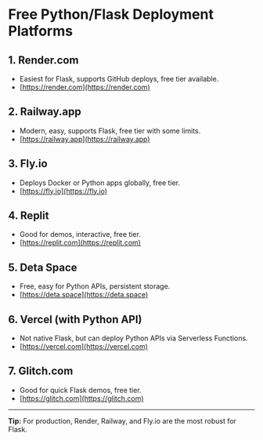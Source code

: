# Free Python/Flask Deployment Platforms

## 1. Render.com
- Easiest for Flask, supports GitHub deploys, free tier available.
- [https://render.com](https://render.com)

## 2. Railway.app
- Modern, easy, supports Flask, free tier with some limits.
- [https://railway.app](https://railway.app)

## 3. Fly.io
- Deploys Docker or Python apps globally, free tier.
- [https://fly.io](https://fly.io)

## 4. Replit
- Good for demos, interactive, free tier.
- [https://replit.com](https://replit.com)

## 5. Deta Space
- Free, easy for Python APIs, persistent storage.
- [https://deta.space](https://deta.space)

## 6. Vercel (with Python API)
- Not native Flask, but can deploy Python APIs via Serverless Functions.
- [https://vercel.com](https://vercel.com)

## 7. Glitch.com
- Good for quick Flask demos, free tier.
- [https://glitch.com](https://glitch.com)

---

**Tip:** For production, Render, Railway, and Fly.io are the most robust for Flask.
